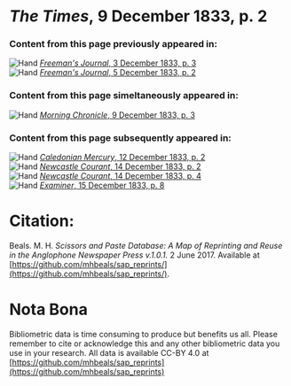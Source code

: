 # *The Times*, 9 December 1833, p. 2  
  
### Content from this page previously appeared in:  
![Hand](http://scissorsandpaste.net/wp-content/uploads/2017/06/smallhandpointer.png) [*Freeman's Journal*, 3 December 1833, p. 3](https://mhbeals.github.io/sap_html/Freeman's-Journal/Freeman's-Journal-3-December-1833-p-3)  
![Hand](http://scissorsandpaste.net/wp-content/uploads/2017/06/smallhandpointer.png) [*Freeman's Journal*, 5 December 1833, p. 2](https://mhbeals.github.io/sap_html/Freeman's-Journal/Freeman's-Journal-5-December-1833-p-2)  
  
### Content from this page simeltaneously appeared in:  
![Hand](http://scissorsandpaste.net/wp-content/uploads/2017/06/smallhandpointer.png) [*Morning Chronicle*, 9 December 1833, p. 3](https://mhbeals.github.io/sap_html/Morning-Chronicle/Morning-Chronicle-9-December-1833-p-3)  
  
### Content from this page subsequently appeared in:  
![Hand](http://scissorsandpaste.net/wp-content/uploads/2017/06/smallhandpointer.png) [*Caledonian Mercury*, 12 December 1833, p. 2](https://mhbeals.github.io/sap_html/Caledonian-Mercury/Caledonian-Mercury-12-December-1833-p-2)  
![Hand](http://scissorsandpaste.net/wp-content/uploads/2017/06/smallhandpointer.png) [*Newcastle Courant*, 14 December 1833, p. 2](https://mhbeals.github.io/sap_html/Newcastle-Courant/Newcastle-Courant-14-December-1833-p-2)  
![Hand](http://scissorsandpaste.net/wp-content/uploads/2017/06/smallhandpointer.png) [*Newcastle Courant*, 14 December 1833, p. 4](https://mhbeals.github.io/sap_html/Newcastle-Courant/Newcastle-Courant-14-December-1833-p-4)  
![Hand](http://scissorsandpaste.net/wp-content/uploads/2017/06/smallhandpointer.png) [*Examiner*, 15 December 1833, p. 8](https://mhbeals.github.io/sap_html/Examiner/Examiner-15-December-1833-p-8)  


# Citation: 

Beals. M. H. *Scissors and Paste Database: A Map of Reprinting and Reuse in the Anglophone Newspaper Press v.1.0.1.* 2 June 2017. Available at [https://github.com/mhbeals/sap_reprints/](https://github.com/mhbeals/sap_reprints/). 

# Nota Bona

Bibliometric data is time consuming to produce but benefits us all. Please remember to cite or acknowledge this and any other bibliometric data you use in your research. All data is available CC-BY 4.0 at [https://github.com/mhbeals/sap_reprints](https://github.com/mhbeals/sap_reprints)